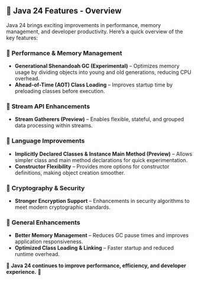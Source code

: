 ## 🚀 Java 24 Features - Overview  

Java 24 brings exciting improvements in performance, memory management, and developer productivity. Here’s a quick overview of the key features:  

### 🔹 **Performance & Memory Management**  
- **Generational Shenandoah GC (Experimental)** – Optimizes memory usage by dividing objects into young and old generations, reducing CPU overhead.  
- **Ahead-of-Time (AOT) Class Loading** – Improves startup time by preloading classes before execution.  

### 🔹 **Stream API Enhancements**  
- **Stream Gatherers (Preview)** – Enables flexible, stateful, and grouped data processing within streams.  

### 🔹 **Language Improvements**  
- **Implicitly Declared Classes & Instance Main Method (Preview)** – Allows simpler class and main method declarations for quick experimentation.  
- **Constructor Flexibility** – Provides more options for constructor definitions, making object creation smoother.  

### 🔹 **Cryptography & Security**  
- **Stronger Encryption Support** – Enhancements in security algorithms to meet modern cryptographic standards.  

### 🔹 **General Enhancements**  
- **Better Memory Management** – Reduces GC pause times and improves application responsiveness.  
- **Optimized Class Loading & Linking** – Faster startup and reduced runtime overhead.  

🔹 **Java 24 continues to improve performance, efficiency, and developer experience.** 🚀
